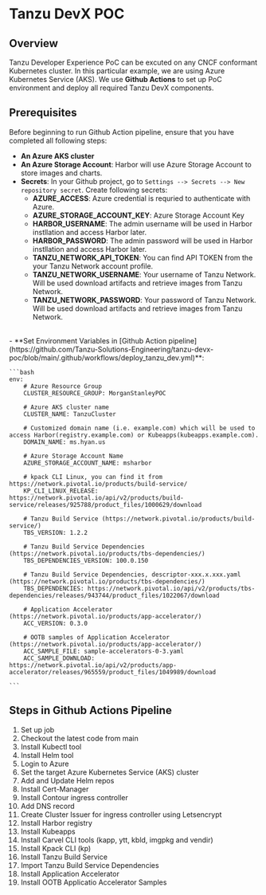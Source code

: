 # Tanzu DevX POC

## Overview
Tanzu Developer Experience PoC can be excuted on any CNCF conformant Kubernetes cluster. In this particular example, we are using Azure Kubernetes Service (AKS). We use **Github Actions** to set up PoC environment and deploy all required Tanzu DevX components.

## Prerequisites
Before beginning to run Github Action pipeline, ensure that you have completed all following steps:
- **An Azure AKS cluster**
- **An Azure Storage Account**: Harbor will use Azure Storage Account to store images and charts.
- **Secrets**: In your Github project, go to `Settings --> Secrets --> New repository secret`. Create following secrets:
    - **AZURE_ACCESS**: Azure credential is requried to authenticate with Azure.
    - **AZURE_STORAGE_ACCOUNT_KEY**: Azure Storage Account Key
    - **HARBOR_USERNAME**: The admin username will be used in Harbor instllation and access Harbor later.
    - **HARBOR_PASSWORD**: The admin password will be used in Harbor instllation and access Harbor later.
    - **TANZU_NETWORK_API_TOKEN**: You can find API TOKEN from the your Tanzu Network account profile. 
    - **TANZU_NETWORK_USERNAME**: Your username of Tanzu Network. Will be used download artifacts and retrieve images from Tanzu Network.  
    - **TANZU_NETWORK_PASSWORD**: Your password of Tanzu Network. Will be used download artifacts and retrieve images from Tanzu Network.  
<br>
- **Set Environment Variables in [Github Action pipeline](https://github.com/Tanzu-Solutions-Engineering/tanzu-devx-poc/blob/main/.github/workflows/deploy_tanzu_dev.yml)**:  

    ```bash
    env:
        # Azure Resource Group
        CLUSTER_RESOURCE_GROUP: MorganStanleyPOC
  
        # Azure AKS cluster name
        CLUSTER_NAME: TanzuCluster

        # Customized domain name (i.e. example.com) which will be used to access Harbor(registry.example.com) or Kubeapps(kubeapps.example.com).
        DOMAIN_NAME: ms.hyan.us

        # Azure Storage Account Name
        AZURE_STORAGE_ACCOUNT_NAME: msharbor

        # kpack CLI Linux, you can find it from https://network.pivotal.io/products/build-service/
        KP_CLI_LINUX_RELEASE: https://network.pivotal.io/api/v2/products/build-service/releases/925788/product_files/1000629/download
        
        # Tanzu Build Service (https://network.pivotal.io/products/build-service/)
        TBS_VERSION: 1.2.2
        
        # Tanzu Build Service Dependencies (https://network.pivotal.io/products/tbs-dependencies/)
        TBS_DEPENDENCIES_VERSION: 100.0.150

        # Tanzu Build Service Dependencies, descriptor-xxx.x.xxx.yaml (https://network.pivotal.io/products/tbs-dependencies/)
        TBS_DEPENDENCIES: https://network.pivotal.io/api/v2/products/tbs-dependencies/releases/943744/product_files/1022067/download
        
        # Application Accelerator (https://network.pivotal.io/products/app-accelerator/)
        ACC_VERSION: 0.3.0

        # OOTB samples of Application Accelerator (https://network.pivotal.io/products/app-accelerator/)
        ACC_SAMPLE_FILE: sample-accelerators-0-3.yaml
        ACC_SAMPLE_DOWNLOAD: https://network.pivotal.io/api/v2/products/app-accelerator/releases/965559/product_files/1049989/download

    ```
    
## Steps in Github Actions Pipeline
1. Set up job
2. Checkout the latest code from main
3. Install Kubectl tool
4. Install Helm tool
5. Login to Azure
6. Set the target Azure Kubernetes Service (AKS) cluster
7. Add and Update Helm repos
8. Install Cert-Manager
9. Install Contour ingress controller
10. Add DNS record
11. Create Cluster Issuer for ingress controller using Letsencrypt
12. Install Harbor registry
13. Install Kubeapps
14. Install Carvel CLI tools (kapp, ytt, kbld, imgpkg and vendir)
15. Install Kpack CLI (kp)
16. Install Tanzu Build Service
17. Import Tanzu Build Service Dependencies
18. Install Application Accelerator
19. Install OOTB Applicatio Accelerator Samples

